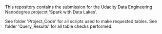This repository contains the submission for the Udacity Data Engineering Nanodegree projecxt 'Spark with Data Lakes'.

See folder 'Project_Code' for all scripts used to make requested tables.
See folder 'Query_Results' for all table checks performed.
